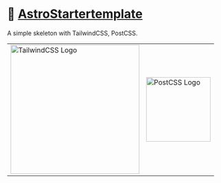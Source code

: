 # 📄 [AstroStartertemplate]

A simple skeleton with TailwindCSS, PostCSS.

<table>
	<tr>
		<td>
			<picture>
				<source media="(prefers-color-scheme: dark)" srcset="HTTPS://NikolaHristov.Tech/Image/GitHub/tailwindcss-logotype-white.svg">
				<source media="(prefers-color-scheme: light)" srcset="HTTPS://NikolaHristov.Tech/Image/GitHub/tailwindcss-logotype.svg">
				<img alt="TailwindCSS Logo" src="HTTPS://NikolaHristov.Tech/Image/GitHub/tailwindcss-logotype-white.svg" width="300" />
			</picture>
		</td>
    	<td>
    		<picture>
    			<source media="(prefers-color-scheme: dark)" srcset="HTTPS://NikolaHristov.Tech/Image/GitHub/postcss.svg">
    			<img alt="PostCSS Logo" src="HTTPS://NikolaHristov.Tech/Image/GitHub/postcss.svg" width="150" />
    		</picture>
    	</td>
    </tr>
</table>

[AstroStartertemplate]: HTTPS://NPMJS.Org/astro-starter-template
